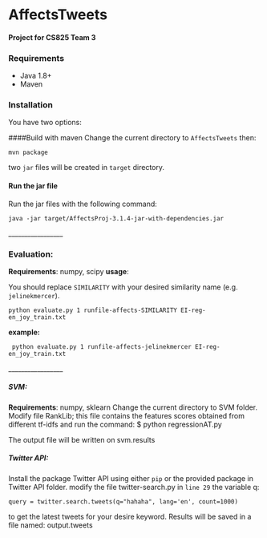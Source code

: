 
# AffectsTweets
#### Project for CS825 Team 3 ####

### Requirements
* Java 1.8+
* Maven

### Installation
You have two options:

####Build with maven
Change the current directory to `AffectsTweets` then:
```
mvn package
```
two `jar` files will be created in `target` directory.

#### Run the jar file
 Run the jar files with the following command:
```
java -jar target/AffectsProj-3.1.4-jar-with-dependencies.jar
```
\_________________ 
### Evaluation:
**Requirements**: numpy, scipy
**usage**:

You should replace `SIMILARITY` with your desired similarity name (e.g. `jelinekmercer`).
 ```
 python evaluate.py 1 runfile-affects-SIMILARITY EI-reg-en_joy_train.txt

```
**example:**
```
 python evaluate.py 1 runfile-affects-jelinekmercer EI-reg-en_joy_train.txt

```

\_________________ 
##### SVM:
**Requirements**: numpy, sklearn
Change the current directory to SVM folder.
Modify file RankLib; this file contains the features scores obtained from different tf-idfs and run the command:
$ python regressionAT.py

The output file will be written on svm.results

##### Twitter API:
Install the package Twitter API using either `pip` or the provided package in Twitter API folder.
modify the file twitter-search.py in `line 29` the variable q:

`query = twitter.search.tweets(q="hahaha", lang='en', count=1000)`

to get the latest tweets for your desire keyword. Results will be saved in a file named: output.tweets


